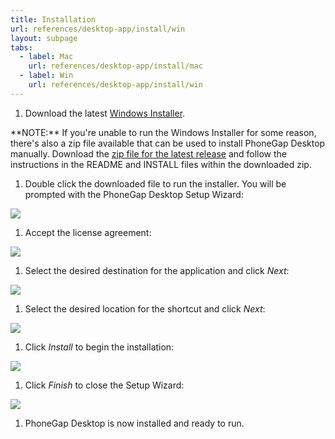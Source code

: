 ```yaml
---
title: Installation
url: references/desktop-app/install/win
layout: subpage
tabs:
  - label: Mac
    url: references/desktop-app/install/mac
  - label: Win
    url: references/desktop-app/install/win
---
```


1. Download the latest [Windows Installer](https://github.com/phonegap/phonegap-app-desktop/releases/download/0.4.5/PhoneGapSetup-win32.exe).

<div class="alert--info">**NOTE:** If you're unable to run the Windows Installer for some reason, there's also a zip file available that can be used to install PhoneGap Desktop manually. Download the <a href='https://github.com/phonegap/phonegap-app-desktop/releases'>zip file for the latest release</a> and follow the instructions in the README and INSTALL files within the downloaded zip.</div>

1. Double click the downloaded file to run the installer. You will be prompted with the PhoneGap Desktop Setup Wizard:

  ![](/images/win-desktop1.png)

1. Accept the license agreement:

  ![](/images/win-desktop2.png)

1. Select the desired destination for the application and click *Next*:

  ![](/images/win-desktop3.png)

1. Select the desired location for the shortcut and click *Next*:

  ![](/images/win-desktop4.png)

1. Click *Install* to begin the installation:

  ![](/images/win-desktop5.png)

1. Click *Finish* to close the Setup Wizard:

  ![](/images/win-desktop6.png)

1. PhoneGap Desktop is now installed and ready to run.

